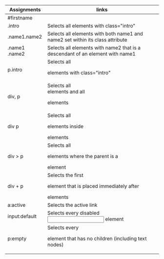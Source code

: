 |Assignments     |       links|
----------------|-----------------|
|    #firstname	   | |
|.intro	      | Selects all elements with class="intro"|
|.name1.name2	      |Selects all elements with both name1 and name2 set within its class attribute|
|.name1 .name2	        |Selects all elements with name2 that is a descendant of an element with name1|
|    p.intro	   | Selects all <p> elements with class="intro"|
|div, p	      | Selects all <div> elements and all <p> elements|
|div p		      |Selects all <p> elements inside <div> elements|
|div > p		        |Selects all <p> elements where the parent is a <div> element|
|    div + p		   |Selects the first <p> element that is placed immediately after <div> elements|
|a:active	      | Selects the active link|
|input:default	      |Selects every disabled <input> element|
|p:empty			        |Selects every <p> element that has no children (including text nodes)|